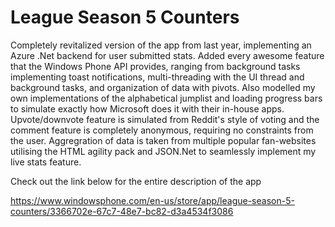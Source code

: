 # League Season 5 Counters

Completely revitalized version of the app from last year, implementing an Azure .Net backend for user submitted stats. Added every awesome feature that the Windows Phone API provides, ranging from background tasks implementing toast notifications, multi-threading with the UI thread and background tasks,  and organization of data with pivots. Also modelled my own implementations of the alphabetical jumplist and loading progress bars to simulate exactly how Microsoft does it with their in-house apps. Upvote/downvote feature is simulated from Reddit's style of voting and the comment feature is completely anonymous, requiring no constraints from the user. Aggregration of data is taken from multiple popular fan-websites utilising the HTML agility pack and JSON.Net to seamlessly implement my live stats feature. 

Check out the link below for the entire description of the app

https://www.windowsphone.com/en-us/store/app/league-season-5-counters/3366702e-67c7-48e7-bc82-d3a4534f3086
